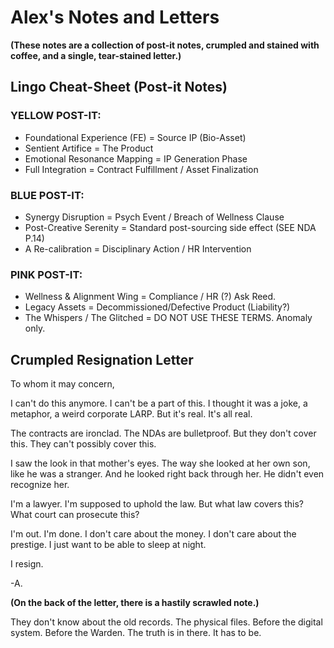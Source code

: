 # Alex's Notes and Letters

**(These notes are a collection of post-it notes, crumpled and stained with coffee, and a single, tear-stained letter.)**

## Lingo Cheat-Sheet (Post-it Notes)

### YELLOW POST-IT:

*   Foundational Experience (FE) = Source IP (Bio-Asset)
*   Sentient Artifice = The Product
*   Emotional Resonance Mapping = IP Generation Phase
*   Full Integration = Contract Fulfillment / Asset Finalization

### BLUE POST-IT:

*   Synergy Disruption = Psych Event / Breach of Wellness Clause
*   Post-Creative Serenity = Standard post-sourcing side effect (SEE NDA P.14)
*   A Re-calibration = Disciplinary Action / HR Intervention

### PINK POST-IT:

*   Wellness & Alignment Wing = Compliance / HR (?) Ask Reed.
*   Legacy Assets = Decommissioned/Defective Product (Liability?)
*   The Whispers / The Glitched = DO NOT USE THESE TERMS. Anomaly only.

## Crumpled Resignation Letter

To whom it may concern,

I can't do this anymore. I can't be a part of this. I thought it was a joke, a metaphor, a weird corporate LARP. But it's real. It's all real.

The contracts are ironclad. The NDAs are bulletproof. But they don't cover this. They can't possibly cover this.

I saw the look in that mother's eyes. The way she looked at her own son, like he was a stranger. And he looked right back through her. He didn't even recognize her.

I'm a lawyer. I'm supposed to uphold the law. But what law covers this? What court can prosecute this?

I'm out. I'm done. I don't care about the money. I don't care about the prestige. I just want to be able to sleep at night.

I resign.

-A.

**(On the back of the letter, there is a hastily scrawled note.)**

They don't know about the old records. The physical files. Before the digital system. Before the Warden. The truth is in there. It has to be.